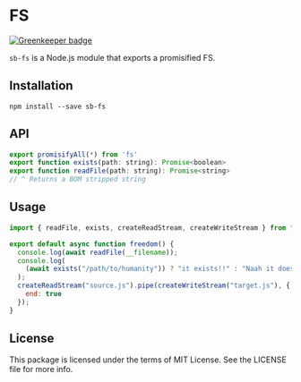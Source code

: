 # FS

[![Greenkeeper badge](https://badges.greenkeeper.io/steelbrain/fs.svg)](https://greenkeeper.io/)

`sb-fs` is a Node.js module that exports a promisified FS.

## Installation

```
npm install --save sb-fs
```

## API

```js
export promisifyAll(*) from 'fs'
export function exists(path: string): Promise<boolean>
export function readFile(path: string): Promise<string>
// ^ Returns a BOM stripped string
```

## Usage

```js
import { readFile, exists, createReadStream, createWriteStream } from "sb-fs";

export default async function freedom() {
  console.log(await readFile(__filename));
  console.log(
    (await exists("/path/to/humanity")) ? "it exists!!" : "Naah it doesnt exist"
  );
  createReadStream("source.js").pipe(createWriteStream("target.js"), {
    end: true
  });
}
```

## License

This package is licensed under the terms of MIT License. See the LICENSE file for more info.
